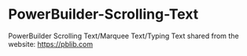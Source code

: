# PowerBuilder-Scrolling-Text
PowerBuilder Scrolling Text/Marquee Text/Typing Text
shared from the website: https://pblib.com

